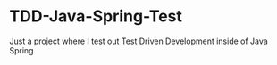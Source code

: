 # TDD-Java-Spring-Test
 Just a project where I test out Test Driven Development inside of Java Spring
